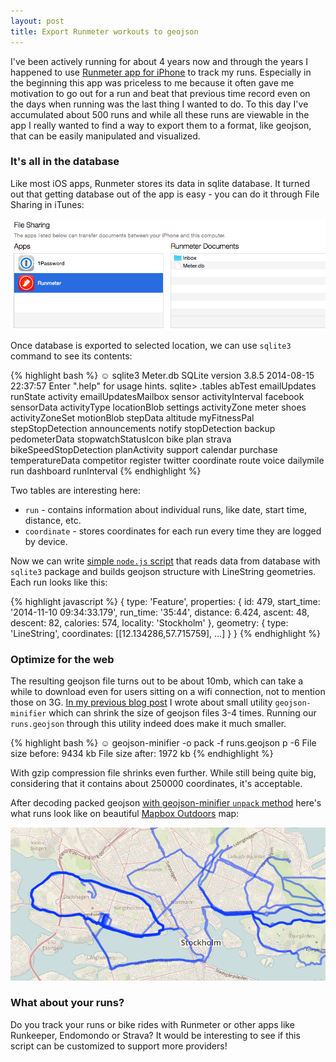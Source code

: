 ```yaml
---
layout: post
title: Export Runmeter workouts to geojson
---
```


I've been actively running for about 4 years now and through the years I happened to use [Runmeter app for iPhone](https://itunes.apple.com/us/app/runmeter-gps-pedometer-running/id326498704?mt=8) to track my runs. Especially in the beginning this app was priceless to me because it often gave me motivation to go out for a run and beat that previous time record even on the days when running was the last thing I wanted to do. To this day I've accumulated about 500 runs and while all these runs are viewable in the app I really wanted to find a way to export them to a format, like geojson, that can be easily manipulated and visualized.

### It's all in the database
Like most iOS apps, Runmeter stores its data in sqlite database. It turned out that getting database out of the app is easy - you can do it through File Sharing in iTunes:

![](/assets/runmeter/filesharing.png)

Once database is exported to selected location, we can use `sqlite3` command to see its contents:

{% highlight bash %}
☺  sqlite3 Meter.db
SQLite version 3.8.5 2014-08-15 22:37:57
Enter ".help" for usage hints.
sqlite> .tables
abTest                  emailUpdates            runState
activity                emailUpdatesMailbox     sensor
activityInterval        facebook                sensorData
activityType            locationBlob            settings
activityZone            meter                   shoes
activityZoneSet         motionBlob              stepData
altitude                myFitnessPal            stepStopDetection
announcements           notify                  stopDetection
backup                  pedometerData           stopwatchStatusIcon
bike                    plan                    strava
bikeSpeedStopDetection  planActivity            support
calendar                purchase                temperatureData
competitor              register                twitter
coordinate              route                   voice
dailymile               run
dashboard               runInterval
{% endhighlight %}

Two tables are interesting here:

- `run` - contains information about individual runs, like date, start time, distance, etc.
- `coordinate` - stores coordinates for each run every time they are logged by device.

Now we can write [simple `node.js` script](https://github.com/igorti/runmeter2geojson/blob/master/index.js) that reads data from database with `sqlite3` package and builds geojson structure with LineString geometries. Each run looks like this:

{% highlight javascript %}
{
  type: 'Feature',
  properties:
   {
      id: 479,
      start_time: '2014-11-10 09:34:33.179',
      run_time: '35:44',
      distance: 6.424,
      ascent: 48,
      descent: 82,
      calories: 574,
      locality: 'Stockholm'
    },
    geometry: {
      type: 'LineString',
      coordinates: [[12.134286,57.715759], ...]
    }
}
{% endhighlight %}

### Optimize for the web

The resulting geojson file turns out to be about 10mb, which can take a while to download even for users sitting on a wifi connection, not  to mention those on 3G. [In my previous blog post](http://igortihonov.com/2014/11/12/speedup-web-maps-minify-geojson/) I wrote about small utility `geojson-minifier` which can shrink the size of geojson files 3-4 times. Running our `runs.geojson` through this utility indeed does make it much smaller.

{% highlight bash %}
☺  geojson-minifier -o pack -f runs.geojson p -6
File size before: 9434 kb
File size after: 1972 kb
{% endhighlight %}

With gzip compression file shrinks even further. While still being quite big, considering that it contains about 250000 coordinates, it's acceptable.

After decoding packed geojson [with geojson-minifier `unpack` method](https://github.com/igorti/geojson-minifier/blob/master/index.js#L38-L71) here's what runs look like on beautiful [Mapbox Outdoors](https://www.mapbox.com/blog/mapbox-outdoors/) map:

![](/assets/runmeter/runs.png)

### What about your runs?

Do you track your runs or bike rides with Runmeter or other apps like Runkeeper, Endomondo or Strava? It would be interesting to see if this script can be customized to support more providers!


